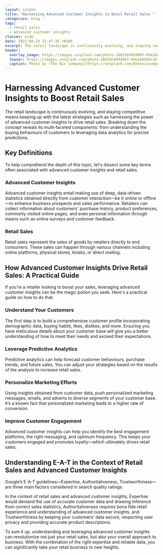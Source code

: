 ```yaml
---
layout: single
title: "Harnessing Advanced Customer Insights to Boost Retail Sales "
categories: blog
tags:
  - retail sales
  - advanced customer insights
classes: wide
date: 2023-08-23 22:47:35 +0100
excerpt: The retail landscape is continuously evolving, and staying competitive means keeping up with the latest strategies such as harnessing the power of advanced customer insights to drive retail sales.
header:
  overlay_image: https://images.unsplash.com/photo-1601924994987-69e26d50dc26?crop=entropy&cs=tinysrgb&fit=max&fm=jpg&ixid=M3w0Nzk0ODB8MHwxfHNlYXJjaHwxfHxyZXRhaWwlMjBzYWxlcyUyQyUyMGFkdmFuY2VkJTIwY3VzdG9tZXIlMjBpbnNpZ2h0c3xlbnwwfDB8fHwxNjkyODI3MjU1fDA&ixlib=rb-4.0.3&q=80&w=1080
  teaser: https://images.unsplash.com/photo-1601924994987-69e26d50dc26?crop=entropy&cs=tinysrgb&fit=max&fm=jpg&ixid=M3w0Nzk0ODB8MHwxfHNlYXJjaHwxfHxyZXRhaWwlMjBzYWxlcyUyQyUyMGFkdmFuY2VkJTIwY3VzdG9tZXIlMjBpbnNpZ2h0c3xlbnwwfDB8fHwxNjkyODI3MjU1fDA&ixlib=rb-4.0.3&q=80&w=400
  caption: Photo by [The Nix Company](https://unsplash.com/@thenixcompany?utm_source=peoplecounter&utm_medium=referral) on [Unsplash](https://unsplash.com/?utm_source=peoplecounter&utm_medium=referral)
---
```


# Harnessing Advanced Customer Insights to Boost Retail Sales 

The retail landscape is continuously evolving, and staying competitive means keeping up with the latest strategies such as harnessing the power of advanced customer insights to drive retail sales. Breaking down the concept reveals its multi-faceted components: from understanding the buying behaviours of customers to leveraging data analytics for precise predictions. 

## Key Definitions

To help comprehend the depth of this topic, let's dissect some key terms often associated with advanced customer insights and retail sales.

### Advanced Customer Insights

Advanced customer insights entail making use of deep, data-driven statistics obtained directly from customer interaction—be it online or offline—to enhance business prospects and sales performance. Retailers can collect information about customers' purchase history, product preferences, commonly visited online pages, and even personal information through means such as online surveys and customer feedback.

### Retail Sales

Retail sales represent the sales of goods by retailers directly to end consumers. These sales can happen through various channels including online platforms, physical stores, kiosks, or direct mailing.

## How Advanced Customer Insights Drive Retail Sales: A Practical Guide

If you're a retailer looking to boost your sales, leveraging advanced customer insights can be the magic potion you seek. Here's a practical guide on how to do that:

### Understand Your Customers

The first step is to build a comprehensive customer profile incorporating demographic data, buying habits, likes, dislikes, and more. Ensuring you have meticulous details about your customer base will give you a better understanding of how to meet their needs and exceed their expectations. 

### Leverage Predictive Analytics

Predictive analytics can help forecast customer behaviours, purchase trends, and future sales. You can adjust your strategies based on the results of the analysis to increase retail sales.

### Personalize Marketing Efforts

Using insights obtained from customer data, push personalized marketing messages, emails, and adverts to diverse segments of your customer base. It’s a known fact that personalized marketing leads to a higher rate of conversion.

### Improve Customer Engagement

Advanced customer insights can help you identify the best engagement platforms, the right messaging, and optimum frequency. This keeps your customers engaged and promotes loyalty—which ultimately drives retail sales. 

## Understanding E-A-T in the Context of Retail Sales and Advanced Customer Insights 

Google’s E-A-T guidelines—Expertise, Authoritativeness, Trustworthiness—are three main factors considered in search quality ratings. 

In the context of retail sales and advanced customer insights, Expertise would demand the use of accurate customer data and drawing inference from correct sales statistics, Authoritativeness requires bona fide retail experience and understanding of advanced customer insights, and Trustworthiness by keeping your customers' data secure, respecting user privacy and providing accurate product descriptions.

To sum it up, understanding and leveraging advanced customer insights can revolutionize not just your retail sales, but also your overall approach to business. With the combination of the right expertise and reliable data, you can significantly take your retail business to new heights.